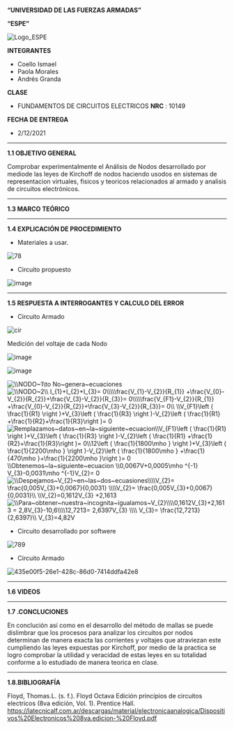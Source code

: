 **“UNIVERSIDAD DE LAS FUERZAS ARMADAS”**

**“ESPE”**

![Logo_ESPE](https://user-images.githubusercontent.com/93800511/140828546-04ee2765-180c-4e68-84cf-8bca73c21c5f.png)

**INTEGRANTES**
* Coello Ismael 
* Paola Morales 
* Andrés Granda
 
**CLASE**
* FUNDAMENTOS DE CIRCUITOS ELECTRICOS **NRC** : 10149

**FECHA DE ENTREGA**
* 2/12/2021
--------------------------------------------------------------------------------------------------------------------------------------------------------------------------------

**1.1 OBJETIVO GENERAL**

Comprobar experimentalmente el Análisis de Nodos desarrollado por mediode las leyes de Kirchoff de nodos  haciendo usodos en sistemas de representacion virtuales, fisicos y teoricos relacionados al armado y analisis de circuitos electrónicos.

--------------------------------------------------------------------------------------------------------------------------------------------------------------------------------

**1.3 MARCO TEÓRICO**

--------------------------------------------------------------------------------------------------------------------------------------------------------------------------------

**1.4 EXPLICACIÓN DE PROCEDIMIENTO**

* Materiales a usar.

![78](https://user-images.githubusercontent.com/93800511/143964444-144a4941-bbeb-4eba-bdd8-5ac136446ab0.png)

* Circuito propuesto
 
![image](https://user-images.githubusercontent.com/93835587/143970343-e9ac8c4f-f7be-4e07-a702-99ec1f922685.png)




--------------------------------------------------------------------------------------------------------------------------------------------------------------------------------

**1.5 RESPUESTA A INTERROGANTES Y CALCULO DEL ERROR**

* Circuito Armado

![cir](https://user-images.githubusercontent.com/93835587/143969453-5cf7b4d9-8fe7-4209-bb55-96cff8414839.jpg)

Medición del voltaje de cada Nodo

![image](https://user-images.githubusercontent.com/93835587/143969931-1b1205ee-c532-4430-9a51-b47992e78315.png)

![image](https://user-images.githubusercontent.com/93835587/143974630-5ee36c11-3731-41d8-bf48-df9560f92f12.png)


<img src="https://latex.codecogs.com/svg.image?\\NODO~1\to&space;No~genera~ecuaciones" title="\\NODO~1\to No~genera~ecuaciones" />

<img src="https://latex.codecogs.com/svg.image?\\NODO~2\\&space;I_{1}&plus;I_{2}&plus;I_{3}=&space;0\\\\\frac{V_{1}-V_{2}}{R_{1}}&space;&plus;\frac{V_{0}-V_{2}}{R_{2}}&plus;\frac{V_{3}-V_{2}}{R_{3}}=&space;0\\\\\frac{V_{F1}-V_{2}}{R_{1}}&space;&plus;\frac{V_{0}-V_{2}}{R_{2}}&plus;\frac{V_{3}-V_{2}}{R_{3}}=&space;0\\&space;\\V_{F1}\left&space;(&space;\frac{1}{R1}&space;\right&space;)&plus;V_{3}\left&space;(&space;\frac{1}{R3}&space;\right&space;)-V_{2}\left&space;(&space;\frac{1}{R1}&space;&plus;\frac{1}{R2}&plus;\frac{1}{R3}\right&space;)=&space;0" title="\\NODO~2\\ I_{1}+I_{2}+I_{3}= 0\\\\\frac{V_{1}-V_{2}}{R_{1}} +\frac{V_{0}-V_{2}}{R_{2}}+\frac{V_{3}-V_{2}}{R_{3}}= 0\\\\\frac{V_{F1}-V_{2}}{R_{1}} +\frac{V_{0}-V_{2}}{R_{2}}+\frac{V_{3}-V_{2}}{R_{3}}= 0\\ \\V_{F1}\left ( \frac{1}{R1} \right )+V_{3}\left ( \frac{1}{R3} \right )-V_{2}\left ( \frac{1}{R1} +\frac{1}{R2}+\frac{1}{R3}\right )= 0" />

<img src="https://latex.codecogs.com/svg.image?Remplazamos~datos~en~la~siguiente~ecuacion\\V_{F1}\left&space;(&space;\frac{1}{R1}&space;\right&space;)&plus;V_{3}\left&space;(&space;\frac{1}{R3}&space;\right&space;)-V_{2}\left&space;(&space;\frac{1}{R1}&space;&plus;\frac{1}{R2}&plus;\frac{1}{R3}\right&space;)=&space;0\\12\left&space;(&space;\frac{1}{1800\mho&space;}&space;\right&space;)&plus;V_{3}\left&space;(&space;\frac{1}{2200\mho&space;}&space;\right&space;)-V_{2}\left&space;(&space;\frac{1}{1800\mho&space;}&space;&plus;\frac{1}{470\mho&space;}&plus;\frac{1}{2200\mho&space;}\right&space;)=&space;0&space;\\Obtenemos~la~siguiente~ecuacion&space;\\0,0067V&plus;0,0005\mho&space;^{-1}&space;V_{2}-0,0031\mho&space;^{-1}V_{2}=&space;0" title="Remplazamos~datos~en~la~siguiente~ecuacion\\V_{F1}\left ( \frac{1}{R1} \right )+V_{3}\left ( \frac{1}{R3} \right )-V_{2}\left ( \frac{1}{R1} +\frac{1}{R2}+\frac{1}{R3}\right )= 0\\12\left ( \frac{1}{1800\mho } \right )+V_{3}\left ( \frac{1}{2200\mho } \right )-V_{2}\left ( \frac{1}{1800\mho } +\frac{1}{470\mho }+\frac{1}{2200\mho }\right )= 0 \\Obtenemos~la~siguiente~ecuacion \\0,0067V+0,0005\mho ^{-1} V_{3}-0,0031\mho ^{-1}V_{2}= 0" />

<img src="https://latex.codecogs.com/svg.image?\\Despejamos~V_{2}~en~las~dos~ecuasiones\\\\V_{2}=&space;\frac{0,005V_{3}&plus;0,0067}{0,0031}&space;\\\\V_{2}=&space;\frac{0,005V_{3}&plus;0,0067}{0,0031}\\&space;\\V_{2}=0,1612V_{3}&space;&plus;2,1613" title="\\Despejamos~V_{2}~en~las~dos~ecuasiones\\\\V_{2}= \frac{0,005V_{3}+0,0067}{0,0031} \\\\V_{2}= \frac{0,005V_{3}+0,0067}{0,0031}\\ \\V_{2}=0,1612V_{3} +2,1613" />

<img src="https://latex.codecogs.com/svg.image?\\Para~obtener~nuestra~incognita~igualamos~V_{2}\\\\0,1612V_{3}&plus;2,1613&space;=&space;2,8V_{3}-10,6\\\\12,7213=&space;2,6397V_{3}&space;\\\\&space;V_{3}=&space;\frac{12,7213}{2,6397}\\&space;V_{3}=4,82V" title="\\Para~obtener~nuestra~incognita~igualamos~V_{2}\\\\0,1612V_{3}+2,1613 = 2,8V_{3}-10,6\\\\12,7213= 2,6397V_{3} \\\\ V_{3}= \frac{12,7213}{2,6397}\\ V_{3}=4,82V" />

* Circuito desarrollado por softwere

![789](https://user-images.githubusercontent.com/93800511/143972643-2542ab2e-8ed9-4996-b618-ed567eafe105.png)

* Circuito Armado 

![435e00f5-26e1-428c-86d0-7414ddfa42e8](https://user-images.githubusercontent.com/93800511/143973543-513a4e95-6741-44db-82d9-0975f6adb830.jpg)

--------------------------------------------------------------------------------------------------------------------------------------------------------------------------------

**1.6 VIDEOS**

--------------------------------------------------------------------------------------------------------------------------------------------------------------------------------

**1.7 .CONCLUCIONES**

En conclución así como en el desarrollo del método de mallas se puede dislimbrar que los procesos para analizar los circuitos por nodos determinan de manera exacta las corrientes y voltajes que atraviezan este cumpliendo las leyes expuestas por Kirchoff, por medio de la practica se logro comprobar la utilidad y veracidad de estas leyes en su totalidad conforme a lo estudiado de manera teorica en clase.  

--------------------------------------------------------------------------------------------------------------------------------------------------------------------------------

**1.8.BIBLIOGRAFÍA**

Floyd, Thomas.L. (s. f.). Floyd Octava Edición principios de circuitos electricos (8va edición, Vol. 1). Prentice Hall. https://latecnicalf.com.ar/descargas/material/electronicaanalogica/Dispositivos%20Electronicos%208va.edicion-%20Floyd.pdf


